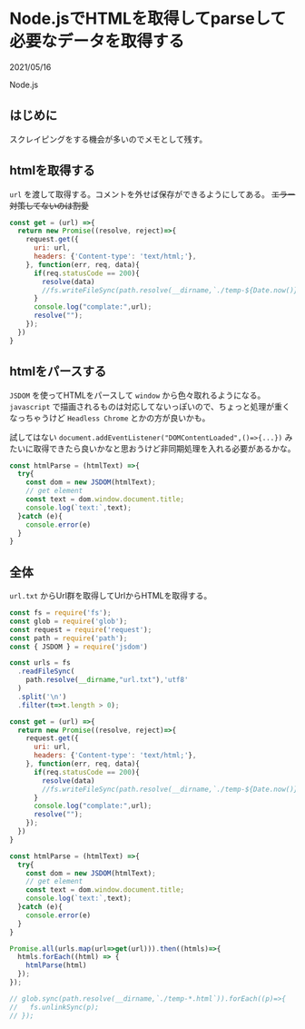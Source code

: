 # Node.jsでHTMLを取得してparseして必要なデータを取得する
<div class="info">
  <p class="info__date">
    2021/05/16
  </p>
  <div class="info__tags">
    <p class="info__tags__one">Node.js</p>
  </div>
</div>

## はじめに
スクレイピングをする機会が多いのでメモとして残す。

## htmlを取得する
`url` を渡して取得する。コメントを外せば保存ができるようにしてある。
~~エラー対策してないのは割愛~~

```javascript
const get = (url) =>{
  return new Promise((resolve, reject)=>{
    request.get({
      uri: url,
      headers: {'Content-type': 'text/html;'},
    }, function(err, req, data){
      if(req.statusCode == 200){
        resolve(data)
        //fs.writeFileSync(path.resolve(__dirname,`./temp-${Date.now()}.html`), data);
      }
      console.log("complate:",url);
      resolve("");
    });
  })
}
```

## htmlをパースする

`JSDOM` を使ってHTMLをパースして `window` から色々取れるようになる。  
`javascript` で描画されるものは対応してないっぽいので、ちょっと処理が重くなっちゃうけど `Headless Chrome` とかの方が良いかも。  

試してはない `document.addEventListener("DOMContentLoaded",()=>{...})` みたいに取得できたら良いかなと思おうけど非同期処理を入れる必要があるかな。

```javascript
const htmlParse = (htmlText) =>{
  try{
    const dom = new JSDOM(htmlText);
    // get element
    const text = dom.window.document.title;
    console.log(`text:`,text);
  }catch (e){
    console.error(e)
  }
}
```

## 全体
`url.txt` からUrl群を取得してUrlからHTMLを取得する。

```javascript
const fs = require('fs');
const glob = require('glob');
const request = require('request');
const path = require('path');
const { JSDOM } = require('jsdom')

const urls = fs
  .readFileSync(
    path.resolve(__dirname,"url.txt"),'utf8'
  )
  .split('\n')
  .filter(t=>t.length > 0);

const get = (url) =>{
  return new Promise((resolve, reject)=>{
    request.get({
      uri: url,
      headers: {'Content-type': 'text/html;'},
    }, function(err, req, data){
      if(req.statusCode == 200){
        resolve(data)
        //fs.writeFileSync(path.resolve(__dirname,`./temp-${Date.now()}.html`), data);
      }
      console.log("complate:",url);
      resolve("");
    });
  })
}

const htmlParse = (htmlText) =>{
  try{
    const dom = new JSDOM(htmlText);
    // get element
    const text = dom.window.document.title;
    console.log(`text:`,text);
  }catch (e){
    console.error(e)
  }
}

Promise.all(urls.map(url=>get(url))).then((htmls)=>{
  htmls.forEach((html) => {
    htmlParse(html)
  });
});

// glob.sync(path.resolve(__dirname,`./temp-*.html`)).forEach((p)=>{
//   fs.unlinkSync(p);
// });
```
